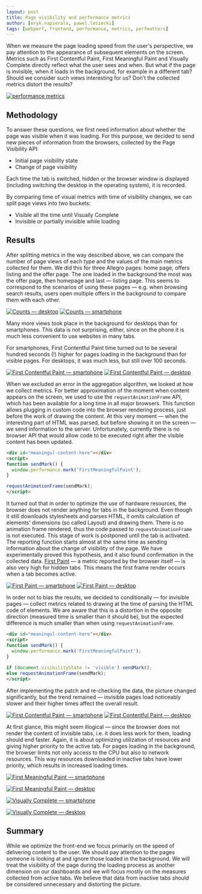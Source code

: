```yaml
---
layout: post
title: Page visibility and performance metrics
author: [eryk.napierala, pawel.lesiecki]
tags: [webperf, frontend, performance, metrics, perfmatters]
---
```


When we measure the page loading speed from the user's perspective, we pay attention to the appearance of subsequent
elements on the screen. Metrics such as First Contentful Paint, First Meaningful Paint and Visually Complete directly
reflect what the user sees and when. But what if the page is invisible, when it loads in the background, for example in
a different tab? Should we consider such views interesting for us? Don’t the collected metrics distort the results?

[![performance metrics](/img/articles/2019-09-02-page-visibility-and-performance-metrics/image2.png)](/img/articles/2019-09-02-page-visibility-and-performance-metrics/image2.png)

## Methodology


To answer these questions, we first need information about whether the page was visible when it was loading. For this purpose, we decided to send
new pieces of information from the browsers, collected by the Page Visibility API:

*   Initial page visibility state
*   Change of page visibility

Each time the tab is switched, hidden or the browser window is displayed (including switching the desktop in the operating system), it is recorded.

By comparing time of visual metrics with time of visibility changes, we can split page views into two buckets:

*   Visible all the time until Visually Complete
*   Invisible or partially invisible while loading

## Results


After splitting metrics in the way described above, we can compare the number of page views of each type and the values of the main metrics
collected for them. We did this for three Allegro pages: home page, offers listing and the offer page. The one loaded in the
background the most was the offer page, then homepage and last — listing page. This seems to correspond to the scenarios of using these
pages — e.g. when browsing search results, users open multiple offers in the background to compare them with each other.

[![Counts — desktop](/img/articles/2019-09-02-page-visibility-and-performance-metrics/image5.png "Counts — desktop")](/img/articles/2019-09-02-page-visibility-and-performance-metrics/image5.png)
[![Counts — smartphone](/img/articles/2019-09-02-page-visibility-and-performance-metrics/image3.png "Counts — smartphone")](/img/articles/2019-09-02-page-visibility-and-performance-metrics/image3.png)

Many more views took place in the background for desktops than for smartphones. This data is not surprising, either, since on the phone it is much
less convenient to use websites in many tabs.

For smartphones, First Contentful Paint time turned out to be several hundred seconds (!) higher for pages loading in the background than
for visible pages. For desktops, it was much less, but still over 100 seconds.

[![First Contentful Paint — smartphone](/img/articles/2019-09-02-page-visibility-and-performance-metrics/image1.png "FCP — smartphone")](/img/articles/2019-09-02-page-visibility-and-performance-metrics/image1.png)
[![First Contentful Paint — desktop](/img/articles/2019-09-02-page-visibility-and-performance-metrics/image9.png "FCP — desktop")](/img/articles/2019-09-02-page-visibility-and-performance-metrics/image9.png)

When we excluded an error in the aggregation algorithm, we looked at how we collect metrics. For better approximation of the moment when content
appears on the screen, we used to use the ```requestAnimationFrame``` API, which has been available for a long time in all major browsers. This
function allows plugging in custom code into the browser rendering process, just before the work of drawing the content. At this very
moment — when the interesting part of HTML was parsed, but before showing it on the screen — we send information to the server.
Unfortunately, currently there is no browser API that would allow code to be executed right after the visible content has been
updated.

```html
<div id="meaningul-content-here"></div>
<script>
function sendMark() {
  window.performance.mark('FirstMeaningfulPaint');
}

requestAnimationFrame(sendMark);
</script>
```

It turned out that in order to optimize the use of hardware resources, the browser does not render anything for tabs in the background. Even though it
still downloads stylesheets and parses HTML, it omits calculation of elements’ dimensions (so called Layout) and drawing them. There is no
animation frame rendered, thus the code passed to ```requestAnimationFrame``` is not executed. This stage of work is postponed until the tab is
activated. The reporting function starts almost at the same time as sending information about the change of visibility of the page. We have
experimentally proved this hypothesis, and it also found confirmation in the collected data. [First Paint](https://w3c.github.io/paint-timing/#first-paint) — a metric reported by the browser
itself — is also very high for hidden tabs. This means the first frame render occurs when a tab becomes active.

[![First Paint — smartphone](/img/articles/2019-09-02-page-visibility-and-performance-metrics/image12.png "FP — smartphone")](/img/articles/2019-09-02-page-visibility-and-performance-metrics/image12.png)
[![First Paint — desktop](/img/articles/2019-09-02-page-visibility-and-performance-metrics/image4.png "FP — desktop")](/img/articles/2019-09-02-page-visibility-and-performance-metrics/image4.png)

In order not to bias the results, we decided to conditionally — for invisible pages — collect metrics related to drawing at the time of
parsing the HTML code of elements. We are aware that this is a distortion in the opposite direction (measured time is smaller than it should be), but
the expected difference is much smaller than when using ```requestAnimationFrame```.

```html
<div id="meaningul-content-here"></div>
<script>
function sendMark() {
  window.performance.mark('FirstMeaningfulPaint');
}
  
if (document.visibilityState != 'visible') sendMark();
else requestAnimationFrame(sendMark);
</script>
```

After implementing the patch and re-checking the data, the picture changed significantly, but the trend remained — invisible pages
load noticeably slower and their higher times affect the overall result.

[![First Contentful Paint — smartphone](/img/articles/2019-09-02-page-visibility-and-performance-metrics/image14.png "FCP — smartphone")](/img/articles/2019-09-02-page-visibility-and-performance-metrics/image14.png)
[![First Contentful Paint — desktop](/img/articles/2019-09-02-page-visibility-and-performance-metrics/image11.png "FCP — desktop")](/img/articles/2019-09-02-page-visibility-and-performance-metrics/image11.png)

At first glance, this might seem illogical — since the browser does not render the content of invisible tabs, i.e. it does less work for
them, loading should end faster. Again, it is about optimizing utilization of resources and giving higher priority to the active tab. For
pages loading in the background, the browser limits not only access to the CPU but also to network resources. This way resources downloaded in inactive tabs have lower priority, which results in increased loading times.

[![First Meaningful Paint — smartphone](/img/articles/2019-09-02-page-visibility-and-performance-metrics/image7.png "FMP — smartphone")](/img/articles/2019-09-02-page-visibility-and-performance-metrics/image7.png)

[![First Meaningful Paint — desktop](/img/articles/2019-09-02-page-visibility-and-performance-metrics/image15.png "FMP — desktop")](/img/articles/2019-09-02-page-visibility-and-performance-metrics/image15.png)

[![Visually Complete — smartphone](/img/articles/2019-09-02-page-visibility-and-performance-metrics/image8.png "VC — smartphone")](/img/articles/2019-09-02-page-visibility-and-performance-metrics/image8.png)

[![Visually Complete — desktop](/img/articles/2019-09-02-page-visibility-and-performance-metrics/image6.png "VC — desktop")](/img/articles/2019-09-02-page-visibility-and-performance-metrics/image6.png)

## Summary

While we optimize the front-end we focus primarily on the speed of delivering content to the user. We should pay attention to the pages
someone is looking at and ignore those loaded in the background. We will treat the visibility of the page during the loading process as
another dimension on our dashboards and we will focus mostly on the measures collected from active tabs. We believe that data from inactive
tabs should be considered unnecessary and distorting the picture.
<style type="text/css">.post a img{margin: 0 auto;display: block;}</style>

